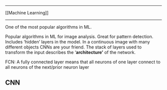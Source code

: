 ___
[[Machine Learning]]
___
One of the most popular algorithms in ML.

Popular algorithms in ML for image analysis. Great for pattern detection. Includes ‘hidden’ layers in the model. In a continuous image with many different objects CNNs are your friend. The stack of layers used to transform the input describes the ‘**architecture’** of the network.

FCN:
A fully connected layer means that all neurons of one layer connect to all neurons of the next/prior neuron layer

## CNN
